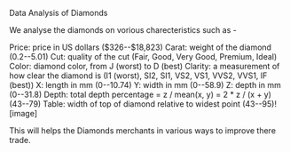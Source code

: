 Data Analysis of Diamonds

We analyse the diamonds on vorious charecteristics such as -

Price: price in US dollars (\$326--\$18,823)
Carat: weight of the diamond (0.2--5.01)
Cut: quality of the cut (Fair, Good, Very Good, Premium, Ideal)
Color: diamond color, from J (worst) to D (best)
Clarity: a measurement of how clear the diamond is (I1 (worst), SI2, SI1, VS2, VS1, VVS2, VVS1, IF (best))
X: length in mm (0--10.74)
Y: width in mm (0--58.9)
Z: depth in mm (0--31.8)
Depth: total depth percentage = z / mean(x, y) = 2 * z / (x + y) (43--79)
Table: width of top of diamond relative to widest point (43--95)![image]

This will helps the Diamonds merchants in various ways to improve there trade.
